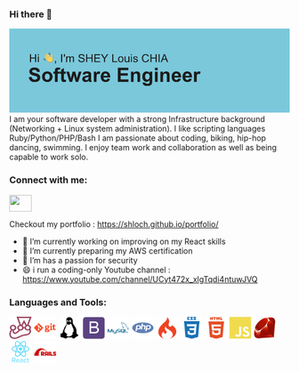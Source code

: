 ### Hi there 👋

<!--
**shloch/shloch** is a ✨ _special_ ✨ repository because its `README.md` (this file) appears on your GitHub profile.

Here are some ideas to get you started:

- 🔭 I’m currently working on ...
- 🌱 I’m currently learning ...
- 👯 I’m looking to collaborate on ...
- 🤔 I’m looking for help with ...
- 💬 Ask me about ...
- 📫 How to reach me: ...
- 😄 Pronouns: ...
- ⚡ Fun fact: ...
-->
[![MasterHead](https://github.com/shloch/shloch/blob/main/header.png)](https://github.com/shloch)
I am your software developer with a strong Infrastructure background (Networking + Linux system administration).
I like scripting languages Ruby/Python/PHP/Bash
I am passionate about coding, biking, hip-hop dancing, swimming.
I enjoy team work and collaboration as well as being capable to work solo.

<h3 align="left">Connect with me:</h3>
<p align="left">
<a href="https://twitter.com/shloch" target="blank"><img align="center" src="https://cdn.jsdelivr.net/npm/simple-icons@3.0.1/icons/twitter.svg" alt="" height="30" width="40" /></a>
</p>

Checkout my portfolio : https://shloch.github.io/portfolio/

- 🔭 I’m currently working on improving on my React skills
- 🌱 I’m currently preparing my AWS certification
- 👯 I’m has a passion for security
- 😄 i run a coding-only Youtube channel : https://www.youtube.com/channel/UCyt472x_xlgTqdi4ntuwJVQ

<h3 align="left">Languages and Tools:</h3>
<p align="left">
  
   <img src="https://github.com/devicons/devicon/blob/master/icons/jest/jest-plain.svg" alt="c" width="40" title="Git"/>
  <img src="https://github.com/devicons/devicon/blob/master/icons/git/git-plain-wordmark.svg" alt="c" width="40" title="Git"/>
  <img src="https://github.com/devicons/devicon/blob/master/icons/linux/linux-plain.svg" alt="c" width="40" title="Linux"/>
  <img src="https://github.com/devicons/devicon/blob/master/icons/bootstrap/bootstrap-plain.svg" alt="c" width="40" title="MySQL"/>
  <img src="https://github.com/devicons/devicon/blob/master/icons/mysql/mysql-plain-wordmark.svg" alt="c" width="40" title="MySQL"/>
  <img src="https://github.com/devicons/devicon/blob/master/icons/php/php-plain.svg" alt="c" width="40" title="PHP"/>
  <img src="https://github.com/devicons/devicon/blob/master/icons/codeigniter/codeigniter-plain.svg" alt="c" width="40" title="CodeIgniter"/>
  <img src="https://github.com/devicons/devicon/blob/master/icons/css3/css3-plain-wordmark.svg" alt="c" width="40"/>
  <img src="https://github.com/devicons/devicon/blob/master/icons/html5/html5-plain-wordmark.svg" alt="c" width="40"/>
  <img src="https://github.com/devicons/devicon/blob/master/icons/javascript/javascript-plain.svg" alt="c" width="40"/>
  <img src="https://github.com/devicons/devicon/blob/master/icons/ruby/ruby-original.svg" alt="c" width="40" height="40"/>
  <img src="https://github.com/devicons/devicon/blob/master/icons/react/react-original-wordmark.svg" alt="c" width="40"/>
  <img src="https://github.com/devicons/devicon/blob/master/icons/rails/rails-plain-wordmark.svg" alt="Rails" width="40"/>
  
 </p>

